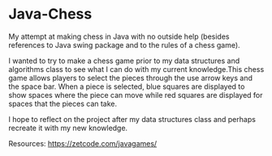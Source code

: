 # Java-Chess
My attempt at making chess in Java with no outside help (besides references to Java swing package and to the rules of a chess game).

I wanted to try to make a chess game prior to my data structures and algorithms class to see what I can do with my current knowledge.This chess game allows players to select the pieces through the use arrow keys and the space bar. When a piece is selected, blue squares are displayed to show spaces where the piece can move while red squares are displayed for spaces that the pieces can take.

I hope to reflect on the project after my data structures class and perhaps recreate it with my new knowledge.

Resources:
https://zetcode.com/javagames/

